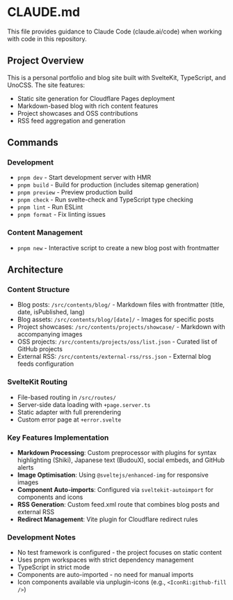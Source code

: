 # CLAUDE.md

This file provides guidance to Claude Code (claude.ai/code) when working with code in this repository.

## Project Overview

This is a personal portfolio and blog site built with SvelteKit, TypeScript, and UnoCSS. The site features:

- Static site generation for Cloudflare Pages deployment
- Markdown-based blog with rich content features
- Project showcases and OSS contributions
- RSS feed aggregation and generation

## Commands

### Development

- `pnpm dev` - Start development server with HMR
- `pnpm build` - Build for production (includes sitemap generation)
- `pnpm preview` - Preview production build
- `pnpm check` - Run svelte-check and TypeScript type checking
- `pnpm lint` - Run ESLint
- `pnpm format` - Fix linting issues

### Content Management

- `pnpm new` - Interactive script to create a new blog post with frontmatter

## Architecture

### Content Structure

- Blog posts: `/src/contents/blog/` - Markdown files with frontmatter (title, date, isPublished, lang)
- Blog assets: `/src/contents/blog/[date]/` - Images for specific posts
- Project showcases: `/src/contents/projects/showcase/` - Markdown with accompanying images
- OSS projects: `/src/contents/projects/oss/list.json` - Curated list of GitHub projects
- External RSS: `/src/contents/external-rss/rss.json` - External blog feeds configuration

### SvelteKit Routing

- File-based routing in `/src/routes/`
- Server-side data loading with `+page.server.ts`
- Static adapter with full prerendering
- Custom error page at `+error.svelte`

### Key Features Implementation

- **Markdown Processing**: Custom preprocessor with plugins for syntax highlighting (Shiki), Japanese text (BudouX), social embeds, and GitHub alerts
- **Image Optimisation**: Using `@sveltejs/enhanced-img` for responsive images
- **Component Auto-imports**: Configured via `sveltekit-autoimport` for components and icons
- **RSS Generation**: Custom feed.xml route that combines blog posts and external RSS
- **Redirect Management**: Vite plugin for Cloudflare redirect rules

### Development Notes

- No test framework is configured - the project focuses on static content
- Uses pnpm workspaces with strict dependency management
- TypeScript in strict mode
- Components are auto-imported - no need for manual imports
- Icon components available via unplugin-icons (e.g., `<IconRi:github-fill />`)
